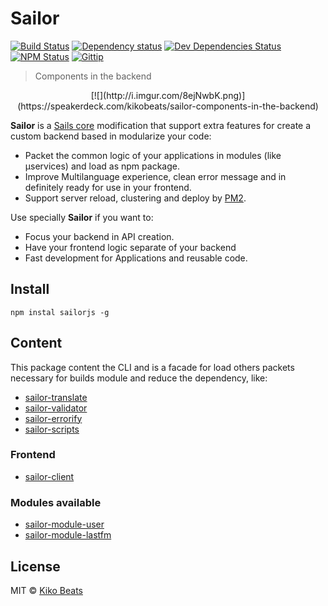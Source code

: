 # Sailor

[![Build Status](http://img.shields.io/travis/sailorjs/sails/master.svg?style=flat)](https://travis-ci.org/sailorjs/sails)
[![Dependency status](http://img.shields.io/david/sailorjs/sailorjs.svg?style=flat)](https://david-dm.org/sailorjs/sailorjs)
[![Dev Dependencies Status](http://img.shields.io/david/dev/sailorjs/sailorjs.svg?style=flat)](https://david-dm.org/sailorjs/sailorjs#info=devDependencies)
[![NPM Status](http://img.shields.io/npm/dm/sailorjs.svg?style=flat)](https://www.npmjs.org/package/sailorjs)
[![Gittip](http://img.shields.io/gittip/Kikobeats.svg?style=flat)](https://www.gittip.com/Kikobeats/)

> Components in the backend

<center>[![](http://i.imgur.com/8ejNwbK.png)](https://speakerdeck.com/kikobeats/sailor-components-in-the-backend)</center>

**Sailor** is a [Sails core](https://github.com/balderdashy/sails) modification that support extra features for create a custom backend based in modularize your code:

- Packet the common logic of your applications in modules (like μservices) and load as npm package.
- Improve Multilanguage experience, clean error message and in definitely ready for use in your frontend.
- Support server reload, clustering and deploy by [PM2](https://github.com/Unitech/PM2).

Use specially **Sailor** if you want to:

- Focus your backend in API creation.
- Have your frontend logic separate of your backend
- Fast development for Applications and reusable code.


## Install

```
npm instal sailorjs -g
```


## Content

This package content the CLI and is a facade for load others packets necessary for builds module and reduce the dependency, like:

- [sailor-translate](https://github.com/sailorjs/sailor-translate)
- [sailor-validator](https://github.com/sailorjs/sailor-validator)
- [sailor-errorify](https://github.com/sailorjs/sailor-errorify)
- [sailor-scripts](https://github.com/sailorjs/sailor-scripts)

### Frontend

- [sailor-client](https://github.com/sailorjs/sailor-client)

### Modules available

- [sailor-module-user](https://github.com/sailorjs/sailor-module-user)
- [sailor-module-lastfm](https://github.com/sailorjs/sailor-module-lastfm)

## License

MIT © [Kiko Beats](http://www.kikobeats.com)

